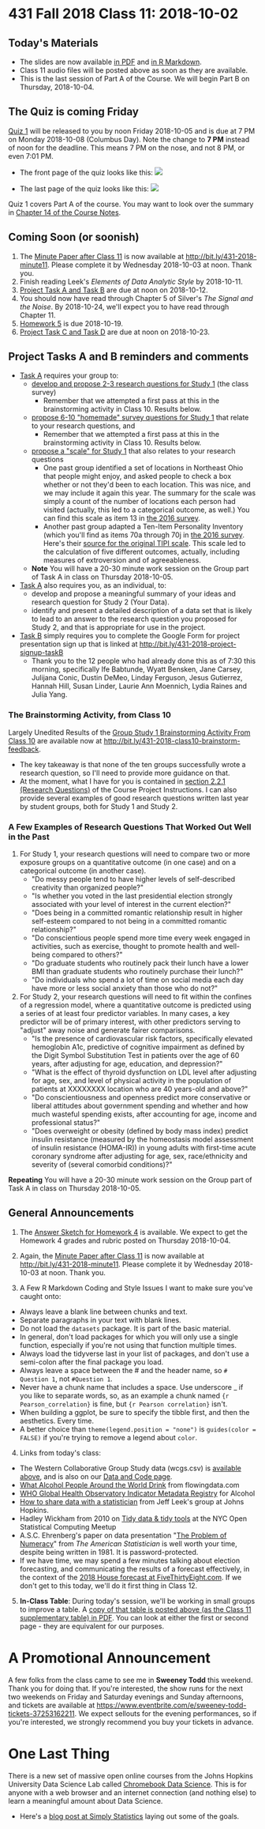 # 431 Fall 2018 Class 11: 2018-10-02

## Today's Materials

- The slides are now available [in PDF](https://github.com/THOMASELOVE/431-2018/blob/master/slides/class11/431_class-11-slides_2018.pdf) and [in R Markdown](https://raw.githubusercontent.com/THOMASELOVE/431-2018/master/slides/class11/431_class-11-slides_2018.Rmd).
- Class 11 audio files will be posted above as soon as they are available.
- This is the last session of Part A of the Course. We will begin Part B on Thursday, 2018-10-04.

## The Quiz is coming Friday

[Quiz 1](https://github.com/THOMASELOVE/431-2018/tree/master/quizzes) will be released to you by noon Friday 2018-10-05 and is due at 7 PM on Monday 2018-10-08 (Columbus Day). Note the change to **7 PM** instead of noon for the deadline. This means 7 PM on the nose, and not 8 PM, or even 7:01 PM.

- The front page of the quiz looks like this:
![](https://github.com/THOMASELOVE/431-2018/blob/master/slides/class11/quiz1_frontpage.png)

- The last page of the quiz looks like this:
![](https://github.com/THOMASELOVE/431-2018/blob/master/slides/class11/quiz1_lastpage.png)

Quiz 1 covers Part A of the course. You may want to look over the summary in [Chapter 14 of the Course Notes](https://thomaselove.github.io/2018-431-book/part-a-a-few-of-the-key-points.html).

## Coming Soon (or soonish)

1. The [Minute Paper after Class 11](http://bit.ly/431-2018-minute11) is now available at http://bit.ly/431-2018-minute11. Please complete it by Wednesday 2018-10-03 at noon. Thank you.
2. Finish reading Leek's *Elements of Data Analytic Style* by 2018-10-11.
3. [Project Task A and Task B](https://thomaselove.github.io/431-2018-project/) are due at noon on 2018-10-12. 
4. You should now have read through Chapter 5 of Silver's *The Signal and the Noise*. By 2018-10-24, we'll expect you to have read through Chapter 11.
5. [Homework 5](https://github.com/THOMASELOVE/431-2018/tree/master/homework/Homework5) is due 2018-10-19.
6. [Project Task C and Task D](https://thomaselove.github.io/431-2018-project/) are due at noon on 2018-10-23.

## Project Tasks A and B reminders and comments

- [Task A](https://thomaselove.github.io/431-2018-project/taskA.html) requires your group to:
    - [develop and propose 2-3 research questions for Study 1](https://thomaselove.github.io/431-2018-project/taskA.html#research-questions) (the class survey)
        - Remember that we attempted a first pass at this in the brainstorming activity in Class 10. Results below.
    - [propose 6-10 "homemade" survey questions for Study 1](https://thomaselove.github.io/431-2018-project/taskA.html#specifying-survey-questions) that relate to your research questions, and
        - Remember that we attempted a first pass at this in the brainstorming activity in Class 10. Results below.
    - [propose a "scale" for Study 1](https://thomaselove.github.io/431-2018-project/taskA.html#specifying-a-scale) that also relates to your research questions
        - One past group identified a set of locations in Northeast Ohio that people might enjoy, and asked people to check a box whether or not they'd been to each location. This was nice, and we may include it again this year. The summary for the scale was simply a count of the number of locations each person had visited (actually, this led to a categorical outcome, as well.) You can find this scale as item 13 in [the 2016 survey](https://github.com/THOMASELOVE/431-2018-project/blob/master/oldsurveys/2016_431_class_survey.pdf).
        - Another past group adapted a Ten-Item Personality Inventory (which you'll find as items 70a through 70j in [the 2016 survey](https://github.com/THOMASELOVE/431-2018-project/blob/master/oldsurveys/2016_431_class_survey.pdf). Here's their [source for the original TIPI scale](https://gosling.psy.utexas.edu/scales-weve-developed/ten-item-personality-measure-tipi/). This scale led to the calculation of five different outcomes, actually, including measures of extroversion and of agreeableness.
    - **Note** You will have a 20-30 minute work session on the Group part of Task A in class on Thursday 2018-10-05.
- [Task A](https://thomaselove.github.io/431-2018-project/taskA.html) also requires you, as an individual, to:
    - develop and propose a meaningful summary of your ideas and research question for Study 2 (Your Data).
    - identify and present a detailed description of a data set that is likely to lead to an answer to the research question you proposed for Study 2, and that is appropriate for use in the project.
- [Task B](https://thomaselove.github.io/431-2018-project/taskB.html) simply requires you to complete the Google Form for project presentation sign up that is linked at http://bit.ly/431-2018-project-signup-taskB
    - Thank you to the 12 people who had already done this as of 7:30 this morning, specifically Ife Babtunde, Wyatt Bensken, Jane Carsey, Julijana Conic, Dustin DeMeo, Linday Ferguson, Jesus Gutierrez, Hannah Hill, Susan Linder, Laurie Ann Moennich, Lydia Raines and Julia Yang.

### The Brainstorming Activity, from Class 10

Largely Unedited Results of the [Group Study 1 Brainstorming Activity From Class 10](http://bit.ly/431-2018-class10-brainstorm-feedback) are available now at http://bit.ly/431-2018-class10-brainstorm-feedback.

- The key takeaway is that none of the ten groups successfully wrote a research question, so I'll need to provide more guidance on that. 
- At the moment, what I have for you is contained in [section 2.2.1 (Research Questions)](https://thomaselove.github.io/431-2018-project/taskA.html#research-questions) of the Course Project Instructions. I can also provide several examples of good research questions written last year by student groups, both for Study 1 and Study 2.
    
### A Few Examples of Research Questions That Worked Out Well in the Past

1. For Study 1, your research questions will need to compare two or more exposure groups on a quantitative outcome (in one case) and on a categorical outcome (in another case). 
    - "Do messy people tend to have higher levels of self-described creativity than organized people?"
    - "Is whether you voted in the last presidential election strongly associated with your level of interest in the current election?"
    - "Does being in a committed romantic relationship result in higher self-esteem compared to not being in a committed romantic relationship?"
    - "Do conscientious people spend more time every week engaged in activities, such as exercise, thought to promote health and well-being compared to others?"
    - "Do graduate students who routinely pack their lunch have a lower BMI than graduate students who routinely purchase their lunch?"
    - "Do individuals who spend a lot of time on social media each day have more or less social anxiety than those who do not?" 
2. For Study 2, your research questions will need to fit within the confines of a regression model, where a quantitative outcome is predicted using a series of at least four predictor variables. In many cases, a key predictor will be of primary interest, with other predictors serving to "adjust" away noise and generate fairer comparisons.
    - "Is the presence of cardiovascular risk factors, specifically elevated hemoglobin A1c, predictive of cognitive impairment as defined by the Digit Symbol Substitution Test in patients over the age of 60 years, after adjusting for age, education, and depression?"
    - "What is the effect of thyroid dysfunction on LDL level after adjusting for age, sex, and level of physical activity in the population of patients at XXXXXXXX location who are 40 years-old and above?"
    - "Do conscientiousness and openness predict more conservative or liberal attitudes about government spending and whether and how much wasteful spending exists, after accounting for age, income and professional status?"
    - "Does overweight or obesity (defined by body mass index) predict insulin resistance (measured by the homeostasis model assessment of insulin resistance (HOMA-IR)) in young adults with first-time acute coronary syndrome after adjusting for age, sex, race/ethnicity and severity of (several comorbid conditions)?"

**Repeating** You will have a 20-30 minute work session on the Group part of Task A in class on Thursday 2018-10-05.

## General Announcements

1. The [Answer Sketch for Homework 4](https://github.com/THOMASELOVE/431-2018/tree/master/homework/Homework4) is available. We expect to get the Homework 4 grades and rubric posted on Thursday 2018-10-04.

2. Again, the [Minute Paper after Class 11](http://bit.ly/431-2018-minute11) is now available at http://bit.ly/431-2018-minute11. Please complete it by Wednesday 2018-10-03 at noon. Thank you.

3. A Few R Markdown Coding and Style Issues I want to make sure you've caught onto:

- Always leave a blank line between chunks and text.
- Separate paragraphs in your text with blank lines.
- Do not load the `datasets` package. It is part of the basic material. 
- In general, don't load packages for which you will only use a single function, especially if you're not using that function multiple times.
- Always load the tidyverse last in your list of packages, and don't use a semi-colon after the final package you load.
- Always leave a space between the # and the header name, so `# Question 1`, not `#Question 1`.
- Never have a chunk name that includes a space. Use underscore _ if you like to separate words, so, as an example a chunk named `{r Pearson_correlation}` is fine, but `{r Pearson correlation}` isn't.
- When building a ggplot, be sure to specify the tibble first, and then the aesthetics. Every time.
- A better choice than `theme(legend.position = "none")` is `guides(color = FALSE)` if you're trying to remove a legend about `color`.

4. Links from today's class:

- The Western Collaborative Group Study data (wcgs.csv) is [available above](https://github.com/THOMASELOVE/431-2018/blob/master/slides/class11/wcgs.csv), and is also on our [Data and Code page](https://github.com/THOMASELOVE/431-2018-data).
- [What Alcohol People Around the World Drink](http://flowingdata.com/projects/2016/alcohol-world/) from flowingdata.com
- [WHO Global Health Observatory Indicator Metadata Registry](http://apps.who.int/gho/data/node.wrapper.imr?x-id=462) for Alcohol
- [How to share data with a statistician](https://github.com/jtleek/datasharing) from Jeff Leek's group at Johns Hopkins.
- Hadley Wickham from 2010 on [Tidy data & tidy tools](https://vimeo.com/33727555) at the NYC Open Statistical Computing Meetup
- A.S.C. Ehrenberg's paper on data presentation "[The Problem of Numeracy](https://github.com/THOMASELOVE/431-2018/blob/master/slides/class11/Ehrenberg_1981_pw_The_Problem_of_Numeracy.pdf)" from *The American Statistician* is well worth your time, despite being written in 1981. It is password-protected.
- If we have time, we may spend a few minutes talking about election forecasting, and communicating the results of a forecast effectively, in the context of the [2018 House forecast at FiveThirtyEight.com](https://projects.fivethirtyeight.com/2018-midterm-election-forecast/house/?ex_cid=midterms-header). If we don't get to this today, we'll do it first thing in Class 12.

5. **In-Class Table**: During today's session, we'll be working in small groups to improve a table. A [copy of that table is posted above (as the Class 11 supplementary table) in PDF](https://github.com/THOMASELOVE/431-2018/blob/master/slides/class11/431_2018_class-11-supplementary-table.pdf). You can look at either the first or second page - they are equivalent for our purposes.

# A Promotional Announcement
    
A few folks from the class came to see me in **Sweeney Todd** this weekend. Thank you for doing that. If you're interested, the show runs for the next two weekends on Friday and Saturday evenings and Sunday afternoons, and tickets are available at https://www.eventbrite.com/e/sweeney-todd-tickets-37253162211. We expect sellouts for the evening performances, so if you're interested, we strongly recommend you buy your tickets in advance.

# One Last Thing

There is a new set of massive open online courses from the Johns Hopkins University Data Science Lab called [Chromebook Data Science](http://jhudatascience.org/chromebookdatascience/). This is for anyone with a web browser and an internet connection (and nothing else) to learn a meaningful amount about Data Science. 
- Here's a [blog post at Simply Statistics](https://simplystatistics.org/2018/10/01/chromebook-data-science-an-online-data-science-program-for-anyone-with-a-web-browser/) laying out some of the goals. 
